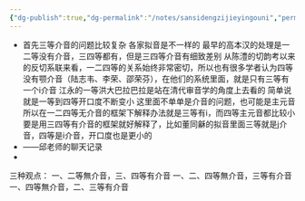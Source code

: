 ```yaml
---
{"dg-publish":true,"dg-permalink":"/notes/sansidengzijieyingouni","permalink":"/notes/sansidengzijieyingouni/","created":"2024-11-30T20:45:09.553+08:00","updated":"2025-03-02T19:44:19.184+08:00"}
---
```


- 首先三等介音的问题比较复杂
  各家拟音是不一样的
  最早的高本汉的处理是一二等没有介音，三四等都有，但是三四等介音有细致差别
  从陈澧的切韵考以来的反切系联来看，一二四等的关系始终非常密切，所以也有很多学者认为四等没有颚介音（陆志韦、李荣、邵荣芬），在他们的系统里面，就是只有三等有一个i介音
  江永的一等洪大巴拉巴拉是站在清代审音学的角度上去看的
  简单说就是一等到四等开口度不断变小
  这里面不单单是介音的问题，也可能是主元音
  所以在一二四等无介音的框架下解释办法就是三等有i，而四等主元音都比较小
  要是用三四等有介音的框架就好解释了，比如董同龢的拟音里面三等就是j介音，四等是i介音，开口度也是更小的
- ——邱老师的聊天记录
-


三种观点：
一、二等無介音，三、四等有介音
一、二、四等無介音，三等有介音
一、四等無介音，二、三等有介音